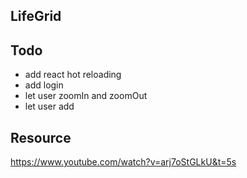 LifeGrid
----------------


## Todo
- add react hot reloading
- add login 
- let user zoomIn and zoomOut
- let user add 

## Resource
<https://www.youtube.com/watch?v=arj7oStGLkU&t=5s>

